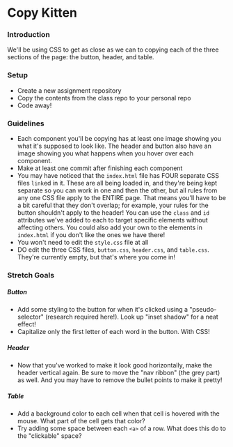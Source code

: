 # Copy Kitten

### Introduction

We'll be using CSS to get as close as we can to copying each of the three sections of the page: the button, header, and table.

### Setup

* Create a new assignment repository
* Copy the contents from the class repo to your personal repo
* Code away!

### Guidelines

* Each component you'll be copying has at least one image showing you what it's supposed to look like. The header and button also have an image showing you what happens when you hover over each component.
* Make at least one commit after finishing each component
* You may have noticed that the `index.html` file has FOUR separate CSS files `link`ed in it. These are all being loaded in, and they're being kept separate so you can work in one and then the other, but all rules from any one CSS file apply to the ENTIRE page. That means you'll have to be a bit careful that they don't overlap; for example, your rules for the button shouldn't apply to the header! You can use the `class` and `id` attributes we've added to each to target specific elements without affecting others. You could also add your own to the elements in `index.html` if you don't like the ones we have there!
* You won't need to edit the `style.css` file at all
* DO edit the three CSS files, `button.css`, `header.css`, and `table.css`. They're currently empty, but that's where you come in!

### Stretch Goals

##### Button

* Add some styling to the button for when it's clicked using a "pseudo-selector" (research required here!). Look up "inset shadow" for a neat effect!
* Capitalize only the first letter of each word in the button. With CSS!

##### Header

* Now that you've worked to make it look good horizontally, make the header vertical again. Be sure to move the "nav ribbon" (the grey part) as well. And you may have to remove the bullet points to make it pretty!

##### Table

* Add a background color to each cell when that cell is hovered with the mouse. What part of the cell gets that color?
* Try adding some space between each `<a>` of a row. What does this do to the "clickable" space?
